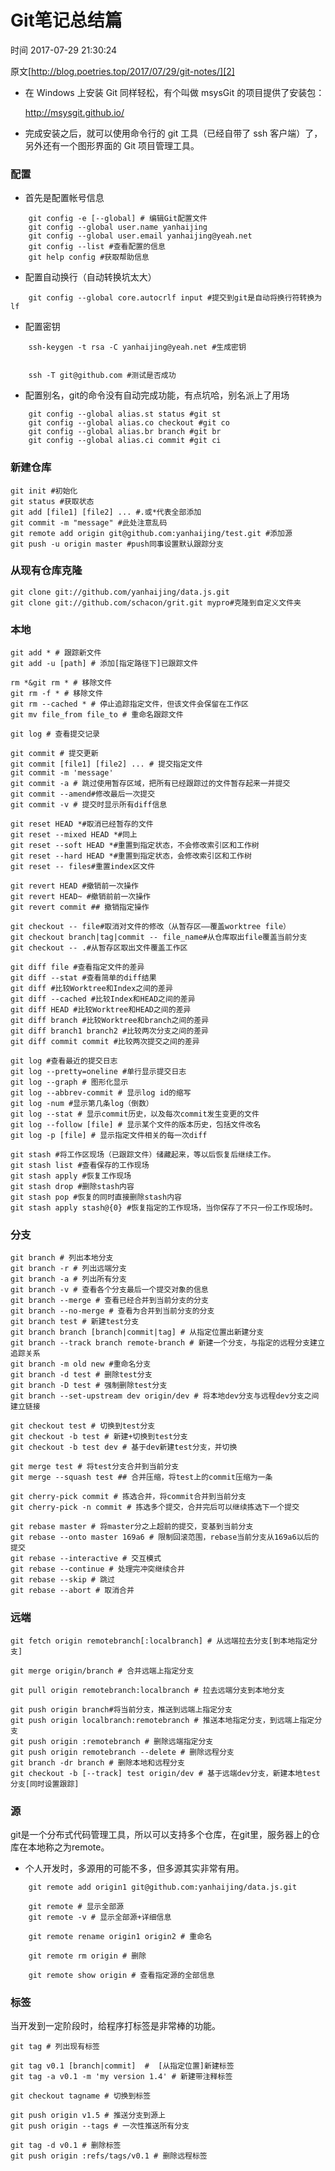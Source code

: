 # Git笔记总结篇

 时间 2017-07-29 21:30:24 

原文[http://blog.poetries.top/2017/07/29/git-notes/][2]



* 在 Windows 上安装 Git 同样轻松，有个叫做 msysGit 的项目提供了安装包：

    http://msysgit.github.io/

* 完成安装之后，就可以使用命令行的 git 工具（已经自带了 ssh 客户端）了，另外还有一个图形界面的 Git 项目管理工具。

### 配置 

* 首先是配置帐号信息
```
    git config -e [--global] # 编辑Git配置文件
    git config --global user.name yanhaijing
    git config --global user.email yanhaijing@yeah.net
    git config --list #查看配置的信息
    git help config #获取帮助信息
```

* 配置自动换行（自动转换坑太大）
```
    git config --global core.autocrlf input #提交到git是自动将换行符转换为lf
```

* 配置密钥
```
    ssh-keygen -t rsa -C yanhaijing@yeah.net #生成密钥
    

    ssh -T git@github.com #测试是否成功
```

* 配置别名，git的命令没有自动完成功能，有点坑哈，别名派上了用场
```
    git config --global alias.st status #git st
    git config --global alias.co checkout #git co
    git config --global alias.br branch #git br
    git config --global alias.ci commit #git ci
```

### 新建仓库 

    git init #初始化
    git status #获取状态
    git add [file1] [file2] ... #.或*代表全部添加
    git commit -m "message" #此处注意乱码
    git remote add origin git@github.com:yanhaijing/test.git #添加源
    git push -u origin master #push同事设置默认跟踪分支
    

### 从现有仓库克隆 

    git clone git://github.com/yanhaijing/data.js.git    
    git clone git://github.com/schacon/grit.git mypro#克隆到自定义文件夹
    

### 本地 

    git add * # 跟踪新文件
    git add -u [path] # 添加[指定路径下]已跟踪文件
    
    rm *&git rm * # 移除文件
    git rm -f * # 移除文件
    git rm --cached * # 停止追踪指定文件，但该文件会保留在工作区
    git mv file_from file_to # 重命名跟踪文件
    
    git log # 查看提交记录
    
    git commit # 提交更新    
    git commit [file1] [file2] ... # 提交指定文件    
    git commit -m 'message'
    git commit -a # 跳过使用暂存区域，把所有已经跟踪过的文件暂存起来一并提交
    git commit --amend#修改最后一次提交
    git commit -v # 提交时显示所有diff信息
    
    git reset HEAD *#取消已经暂存的文件
    git reset --mixed HEAD *#同上
    git reset --soft HEAD *#重置到指定状态，不会修改索引区和工作树
    git reset --hard HEAD *#重置到指定状态，会修改索引区和工作树
    git reset -- files#重置index区文件
    
    git revert HEAD #撤销前一次操作
    git revert HEAD~ #撤销前前一次操作
    git revert commit ## 撤销指定操作
    
    git checkout -- file#取消对文件的修改（从暂存区——覆盖worktree file）
    git checkout branch|tag|commit -- file_name#从仓库取出file覆盖当前分支
    git checkout -- .#从暂存区取出文件覆盖工作区
    
    git diff file #查看指定文件的差异
    git diff --stat #查看简单的diff结果
    git diff #比较Worktree和Index之间的差异
    git diff --cached #比较Index和HEAD之间的差异
    git diff HEAD #比较Worktree和HEAD之间的差异
    git diff branch #比较Worktree和branch之间的差异
    git diff branch1 branch2 #比较两次分支之间的差异
    git diff commit commit #比较两次提交之间的差异
    
    git log #查看最近的提交日志
    git log --pretty=oneline #单行显示提交日志
    git log --graph # 图形化显示
    git log --abbrev-commit # 显示log id的缩写
    git log -num #显示第几条log（倒数）
    git log --stat # 显示commit历史，以及每次commit发生变更的文件
    git log --follow [file] # 显示某个文件的版本历史，包括文件改名
    git log -p [file] # 显示指定文件相关的每一次diff
    
    git stash #将工作区现场（已跟踪文件）储藏起来，等以后恢复后继续工作。
    git stash list #查看保存的工作现场
    git stash apply #恢复工作现场
    git stash drop #删除stash内容
    git stash pop #恢复的同时直接删除stash内容
    git stash apply stash@{0} #恢复指定的工作现场，当你保存了不只一份工作现场时。
    

### 分支 

    git branch # 列出本地分支
    git branch -r # 列出远端分支
    git branch -a # 列出所有分支
    git branch -v # 查看各个分支最后一个提交对象的信息
    git branch --merge # 查看已经合并到当前分支的分支
    git branch --no-merge # 查看为合并到当前分支的分支
    git branch test # 新建test分支
    git branch branch [branch|commit|tag] # 从指定位置出新建分支
    git branch --track branch remote-branch # 新建一个分支，与指定的远程分支建立追踪关系
    git branch -m old new #重命名分支
    git branch -d test # 删除test分支
    git branch -D test # 强制删除test分支
    git branch --set-upstream dev origin/dev # 将本地dev分支与远程dev分支之间建立链接
    
    git checkout test # 切换到test分支
    git checkout -b test # 新建+切换到test分支
    git checkout -b test dev # 基于dev新建test分支，并切换
    
    git merge test # 将test分支合并到当前分支
    git merge --squash test ## 合并压缩，将test上的commit压缩为一条
    
    git cherry-pick commit # 拣选合并，将commit合并到当前分支
    git cherry-pick -n commit # 拣选多个提交，合并完后可以继续拣选下一个提交
    
    git rebase master # 将master分之上超前的提交，变基到当前分支
    git rebase --onto master 169a6 # 限制回滚范围，rebase当前分支从169a6以后的提交
    git rebase --interactive # 交互模式    
    git rebase --continue # 处理完冲突继续合并    
    git rebase --skip # 跳过    
    git rebase --abort # 取消合并
    

### 远端 

    git fetch origin remotebranch[:localbranch] # 从远端拉去分支[到本地指定分支]
    
    git merge origin/branch # 合并远端上指定分支
    
    git pull origin remotebranch:localbranch # 拉去远端分支到本地分支
    
    git push origin branch#将当前分支，推送到远端上指定分支
    git push origin localbranch:remotebranch # 推送本地指定分支，到远端上指定分支
    git push origin :remotebranch # 删除远端指定分支
    git push origin remotebranch --delete # 删除远程分支
    git branch -dr branch # 删除本地和远程分支
    git checkout -b [--track] test origin/dev # 基于远端dev分支，新建本地test分支[同时设置跟踪]
    

### 源 

git是一个分布式代码管理工具，所以可以支持多个仓库，在git里，服务器上的仓库在本地称之为remote。

* 个人开发时，多源用的可能不多，但多源其实非常有用。
```
    git remote add origin1 git@github.com:yanhaijing/data.js.git
    
    git remote # 显示全部源
    git remote -v # 显示全部源+详细信息
    
    git remote rename origin1 origin2 # 重命名
    
    git remote rm origin # 删除
    
    git remote show origin # 查看指定源的全部信息
```

### 标签 

当开发到一定阶段时，给程序打标签是非常棒的功能。

    git tag # 列出现有标签    
    
    git tag v0.1 [branch|commit]  #  [从指定位置]新建标签
    git tag -a v0.1 -m 'my version 1.4' # 新建带注释标签
    
    git checkout tagname # 切换到标签
    
    git push origin v1.5 # 推送分支到源上
    git push origin --tags # 一次性推送所有分支
    
    git tag -d v0.1 # 删除标签
    git push origin :refs/tags/v0.1 # 删除远程标签


[2]: http://blog.poetries.top/2017/07/29/git-notes/
